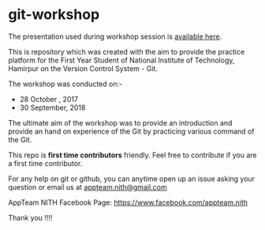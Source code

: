 # git-workshop

The presentation used during workshop session is [available here](https://github.com/appteam-nith/git-workshop/blob/master/RESOURCES/vcs_seminar_final.pdf).

This is repository which was created with the aim to provide the practice platform for the First Year Student of National Institute of Technology, Hamirpur on the Version Control System - Git. 

The workshop was conducted on:- 
- 28 October , 2017
- 30 September, 2018 

The ultimate aim of the workshop was to provide an introduction and provide an hand on experience of the Git by practicing various command of the Git.

This repo is **first time contributors** friendly. Feel free to contribute if you are a first time contributor.

For any help on git or github, you can anytime open up an issue asking your question or email us at appteam.nith@gmail.com

AppTeam NITH Facebook Page: https://www.facebook.com/appteam.nith

Thank you !!!!

